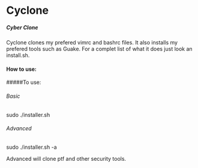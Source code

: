 # Cyclone
##### Cyber Clone

Cyclone clones my prefered vimrc and bashrc files. It also installs 
my prefered tools such as Guake. For a complet list of what it does 
just look an install.sh.

#### How to use:
#####To use: 
###### Basic
sudo ./installer.sh
###### Advanced
sudo ./installer.sh -a

Advanced will clone ptf and other security tools.
